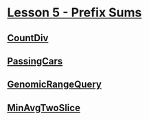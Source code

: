 # [Lesson 5 - Prefix Sums](https://codility.com/programmers/lessons/5-prefix_sums/)

## [CountDiv](CountDiv.md)

## [PassingCars](PassingCars.md)

## [GenomicRangeQuery](GenomicRangeQuery.md)

## [MinAvgTwoSlice](MinAvgTwoSlice.md)